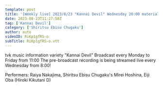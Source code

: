 ```yaml
---
template: post
title: '[Weekly live] 2023/8/23 "Kannai Devil" Wednesday 20:00 material (Mirei Hoshina)'
date: 2023-08-23T11:27:58Z
tag: ['Kannai Devil']
category: ['Shiritsu Ebisu Chugaku']
author: auto 
videoID: RiKp1gfRS-o
subTitle: RiKp1gfRS-o.vtt
---
```

tvk music information variety "Kannai Devil"
Broadcast every Monday to Friday from 11:00
The pre-broadcast recording is being streamed live every Wednesday from 8:00!

Performers: Raiya Nakajima, Shiritsu Ebisu Chugaku's Mirei Hoshina, Eiji Oba (Hiroki Kikutani D)
